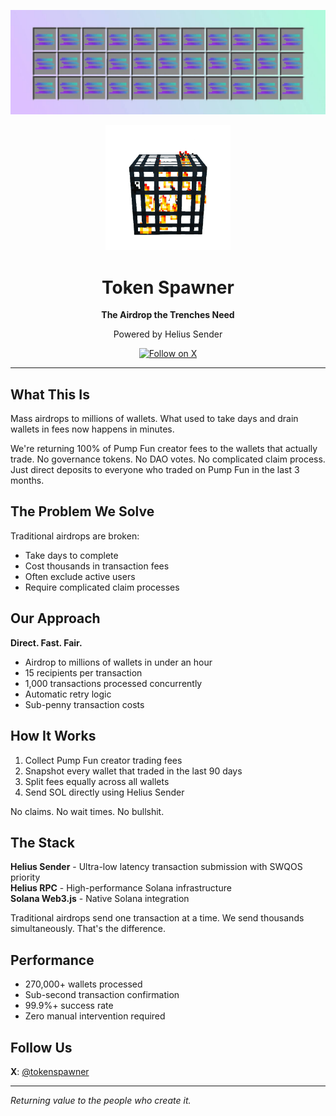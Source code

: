 ![Token Spawner Banner](assets/banner.jpg)

<div align="center">
  <img src="assets/logo.PNG" alt="Token Spawner" width="200"/>
  
  # Token Spawner
  
  **The Airdrop the Trenches Need**
  
  Powered by Helius Sender
  
  [![Follow on X](https://img.shields.io/twitter/follow/tokenspawner?style=social)](https://x.com/tokenspawner)
</div>

---

## What This Is

Mass airdrops to millions of wallets. What used to take days and drain wallets in fees now happens in minutes.

We're returning 100% of Pump Fun creator fees to the wallets that actually trade. No governance tokens. No DAO votes. No complicated claim process. Just direct deposits to everyone who traded on Pump Fun in the last 3 months.

## The Problem We Solve

Traditional airdrops are broken:
- Take days to complete
- Cost thousands in transaction fees
- Often exclude active users
- Require complicated claim processes

## Our Approach

**Direct. Fast. Fair.**

- Airdrop to millions of wallets in under an hour
- 15 recipients per transaction
- 1,000 transactions processed concurrently
- Automatic retry logic
- Sub-penny transaction costs

## How It Works

1. Collect Pump Fun creator trading fees
2. Snapshot every wallet that traded in the last 90 days
3. Split fees equally across all wallets
4. Send SOL directly using Helius Sender

No claims. No wait times. No bullshit.

## The Stack

**Helius Sender** - Ultra-low latency transaction submission with SWQOS priority  
**Helius RPC** - High-performance Solana infrastructure  
**Solana Web3.js** - Native Solana integration  

Traditional airdrops send one transaction at a time. We send thousands simultaneously. That's the difference.

## Performance

- 270,000+ wallets processed
- Sub-second transaction confirmation
- 99.9%+ success rate
- Zero manual intervention required

## Follow Us

**X**: [@tokenspawner](https://x.com/tokenspawner)

---

*Returning value to the people who create it.*
